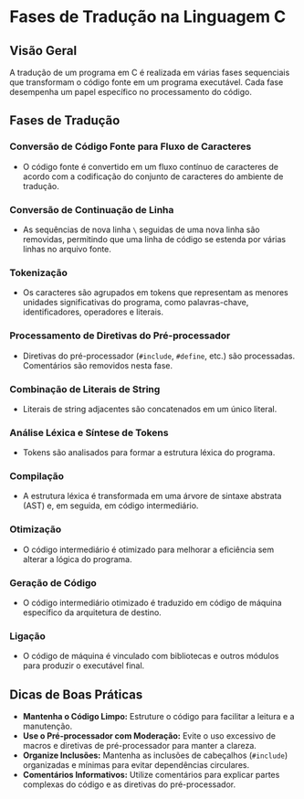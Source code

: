 
# Fases de Tradução na Linguagem C

## Visão Geral
A tradução de um programa em C é realizada em várias fases sequenciais que transformam o código fonte em um programa executável. Cada fase desempenha um papel específico no processamento do código.

## Fases de Tradução

### Conversão de Código Fonte para Fluxo de Caracteres
- O código fonte é convertido em um fluxo contínuo de caracteres de acordo com a codificação do conjunto de caracteres do ambiente de tradução.

### Conversão de Continuação de Linha
- As sequências de nova linha `\` seguidas de uma nova linha são removidas, permitindo que uma linha de código se estenda por várias linhas no arquivo fonte.

### Tokenização
- Os caracteres são agrupados em tokens que representam as menores unidades significativas do programa, como palavras-chave, identificadores, operadores e literais.

### Processamento de Diretivas do Pré-processador
- Diretivas do pré-processador (`#include`, `#define`, etc.) são processadas. Comentários são removidos nesta fase.

### Combinação de Literais de String
- Literais de string adjacentes são concatenados em um único literal.

### Análise Léxica e Síntese de Tokens
- Tokens são analisados para formar a estrutura léxica do programa.

### Compilação
- A estrutura léxica é transformada em uma árvore de sintaxe abstrata (AST) e, em seguida, em código intermediário.

### Otimização
- O código intermediário é otimizado para melhorar a eficiência sem alterar a lógica do programa.

### Geração de Código
- O código intermediário otimizado é traduzido em código de máquina específico da arquitetura de destino.

### Ligação
- O código de máquina é vinculado com bibliotecas e outros módulos para produzir o executável final.

## Dicas de Boas Práticas
- **Mantenha o Código Limpo:** Estruture o código para facilitar a leitura e a manutenção.
- **Use o Pré-processador com Moderação:** Evite o uso excessivo de macros e diretivas de pré-processador para manter a clareza.
- **Organize Inclusões:** Mantenha as inclusões de cabeçalhos (`#include`) organizadas e mínimas para evitar dependências circulares.
- **Comentários Informativos:** Utilize comentários para explicar partes complexas do código e as diretivas do pré-processador.
